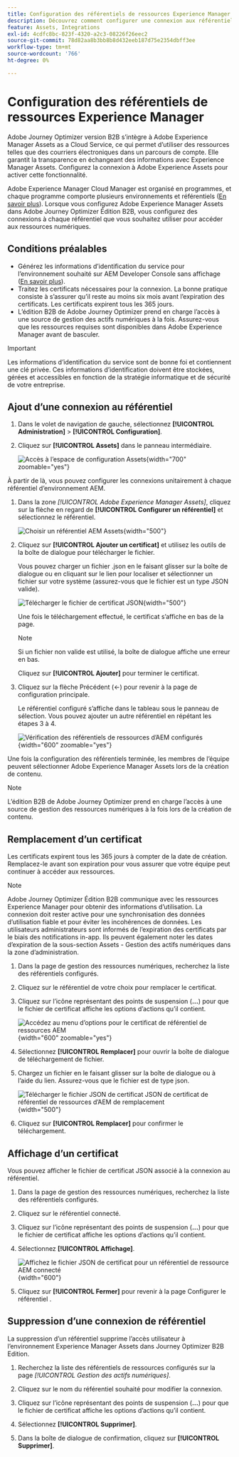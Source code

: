 ```yaml
---
title: Configuration des référentiels de ressources Experience Manager
description: Découvrez comment configurer une connexion aux référentiels Experience Manager Assets pour une utilisation dans la création de contenu de l’édition B2B de Journey Optimizer.
feature: Assets, Integrations
exl-id: 4cdfc8bc-823f-4320-a2c3-08226f26eec2
source-git-commit: 78d82aa8b3bb8b8d432eeb187d75e2354dbff3ee
workflow-type: tm+mt
source-wordcount: '766'
ht-degree: 0%

---
```


# Configuration des référentiels de ressources Experience Manager

Adobe Journey Optimizer version B2B s’intègre à Adobe Experience Manager Assets as a Cloud Service, ce qui permet d’utiliser des ressources telles que des courriers électroniques dans un parcours de compte. Elle garantit la transparence en échangeant des informations avec Experience Manager Assets. Configurez la connexion à Adobe Experience Assets pour activer cette fonctionnalité.

Adobe Experience Manager Cloud Manager est organisé en programmes, et chaque programme comporte plusieurs environnements et référentiels ([En savoir plus](https://experienceleague.adobe.com/en/docs/experience-manager-cloud-service/content/implementing/using-cloud-manager/programs/program-types)). Lorsque vous configurez Adobe Experience Manager Assets dans Adobe Journey Optimizer Édition B2B, vous configurez des connexions à chaque référentiel que vous souhaitez utiliser pour accéder aux ressources numériques.

## Conditions préalables

* Générez les informations d’identification du service pour l’environnement souhaité sur AEM Developer Console sans affichage ([En savoir plus](https://experienceleague.adobe.com/en/docs/experience-manager-learn/getting-started-with-aem-headless/authentication/service-credentials#generate-service-credentials)).
* Traitez les certificats nécessaires pour la connexion. La bonne pratique consiste à s’assurer qu’il reste au moins six mois avant l’expiration des certificats. Les certificats expirent tous les 365 jours.
* L’édition B2B de Adobe Journey Optimizer prend en charge l’accès à une source de gestion des actifs numériques à la fois. Assurez-vous que les ressources requises sont disponibles dans Adobe Experience Manager avant de basculer.

>[!IMPORTANT]
>
>Les informations d’identification du service sont de bonne foi et contiennent une clé privée. Ces informations d’identification doivent être stockées, gérées et accessibles en fonction de la stratégie informatique et de sécurité de votre entreprise.

## Ajout d’une connexion au référentiel

1. Dans le volet de navigation de gauche, sélectionnez **[!UICONTROL Administration]** > **[!UICONTROL Configuration]**.

1. Cliquez sur **[!UICONTROL Assets]** dans le panneau intermédiaire.

   ![Accès à l’espace de configuration Assets](./assets/configuration-assets-aem.png){width="700" zoomable="yes"}

<!--   The default digital asset management option is configured as `Adobe Marketo Engage`.
-->
À partir de là, vous pouvez configurer les connexions unitairement à chaque référentiel d’environnement AEM.

1. Dans la zone _[!UICONTROL Adobe Experience Manager Assets]_, cliquez sur la flèche en regard de **[!UICONTROL Configurer un référentiel]** et sélectionnez le référentiel.

   ![Choisir un référentiel AEM Assets](./assets/configure-assets-aem-choose-respository.png){width="500"}

1. Cliquez sur **[!UICONTROL Ajouter un certificat]** et utilisez les outils de la boîte de dialogue pour télécharger le fichier.

   Vous pouvez charger un fichier .json en le faisant glisser sur la boîte de dialogue ou en cliquant sur le lien pour localiser et sélectionner un fichier sur votre système (assurez-vous que le fichier est un type JSON valide).

   ![Télécharger le fichier de certificat JSON](./assets/configuration-assets-aem-upload-cert.png){width="500"}

   Une fois le téléchargement effectué, le certificat s’affiche en bas de la page.

   >[!NOTE]
   >
   >Si un fichier non valide est utilisé, la boîte de dialogue affiche une erreur en bas.

   Cliquez sur **[!UICONTROL Ajouter]** pour terminer le certificat.

1. Cliquez sur la flèche Précédent (←) pour revenir à la page de configuration principale.

   Le référentiel configuré s’affiche dans le tableau sous le panneau de sélection. Vous pouvez ajouter un autre référentiel en répétant les étapes 3 à 4.

   ![Vérification des référentiels de ressources d’AEM configurés](./assets/configuration-assets-aem-repositories.png){width="600" zoomable="yes"}

Une fois la configuration des référentiels terminée, les membres de l’équipe peuvent sélectionner Adobe Experience Manager Assets lors de la création de contenu.

>[!NOTE]
>
>L’édition B2B de Adobe Journey Optimizer prend en charge l’accès à une source de gestion des ressources numériques à la fois lors de la création de contenu. 

## Remplacement d’un certificat

Les certificats expirent tous les 365 jours à compter de la date de création. Remplacez-le avant son expiration pour vous assurer que votre équipe peut continuer à accéder aux ressources.

>[!NOTE]
>
>Adobe Journey Optimizer Édition B2B communique avec les ressources Experience Manager pour obtenir des informations d’utilisation. La connexion doit rester active pour une synchronisation des données d’utilisation fiable et pour éviter les incohérences de données. Les utilisateurs administrateurs sont informés de l’expiration des certificats par le biais des notifications in-app. Ils peuvent également noter les dates d’expiration de la sous-section Assets - Gestion des actifs numériques dans la zone d’administration.

1. Dans la page de gestion des ressources numériques, recherchez la liste des référentiels configurés.

1. Cliquez sur le référentiel de votre choix pour remplacer le certificat.

1. Cliquez sur l’icône représentant des points de suspension (**...**) pour que le fichier de certificat affiche les options d’actions qu’il contient.

   ![Accédez au menu d’options pour le certificat de référentiel de ressources AEM](./assets/configuration-assets-aem-repo-menu.png){width="600" zoomable="yes"}

1. Sélectionnez **[!UICONTROL Remplacer]** pour ouvrir la boîte de dialogue de téléchargement de fichier.

1. Chargez un fichier en le faisant glisser sur la boîte de dialogue ou à l’aide du lien. Assurez-vous que le fichier est de type json.

   ![Télécharger le fichier JSON de certificat JSON de certificat de référentiel de ressources d’AEM de remplacement](./assets/configuration-assets-aem-upload-replacement-cert.png){width="500"}

1. Cliquez sur **[!UICONTROL Remplacer]** pour confirmer le téléchargement.

## Affichage d’un certificat

Vous pouvez afficher le fichier de certificat JSON associé à la connexion au référentiel.

1. Dans la page de gestion des ressources numériques, recherchez la liste des référentiels configurés.

1. Cliquez sur le référentiel connecté.

1. Cliquez sur l’icône représentant des points de suspension (**...**) pour que le fichier de certificat affiche les options d’actions qu’il contient.

1. Sélectionnez **[!UICONTROL Affichage]**.

   ![Affichez le fichier JSON de certificat pour un référentiel de ressource AEM connecté](./assets/configuration-assets-aem-view-cert.png){width="600"}

1. Cliquez sur **[!UICONTROL Fermer]** pour revenir à la page Configurer le référentiel .

## Suppression d’une connexion de référentiel

La suppression d’un référentiel supprime l’accès utilisateur à l’environnement Experience Manager Assets dans Journey Optimizer B2B Edition.

1. Recherchez la liste des référentiels de ressources configurés sur la page _[!UICONTROL Gestion des actifs numériques]_.

1. Cliquez sur le nom du référentiel souhaité pour modifier la connexion.

1. Cliquez sur l’icône représentant des points de suspension (**...**) pour que le fichier de certificat affiche les options d’actions qu’il contient.

1. Sélectionnez **[!UICONTROL Supprimer]**.

1. Dans la boîte de dialogue de confirmation, cliquez sur **[!UICONTROL Supprimer]**.
<!--

## Switch back to Adobe Marketo Engage Assets

Select Adobe Marketo Engage digital asset management in the Assets section.

After the confirmation, the Adobe Marketo Engage assets library is available for users.
-->
